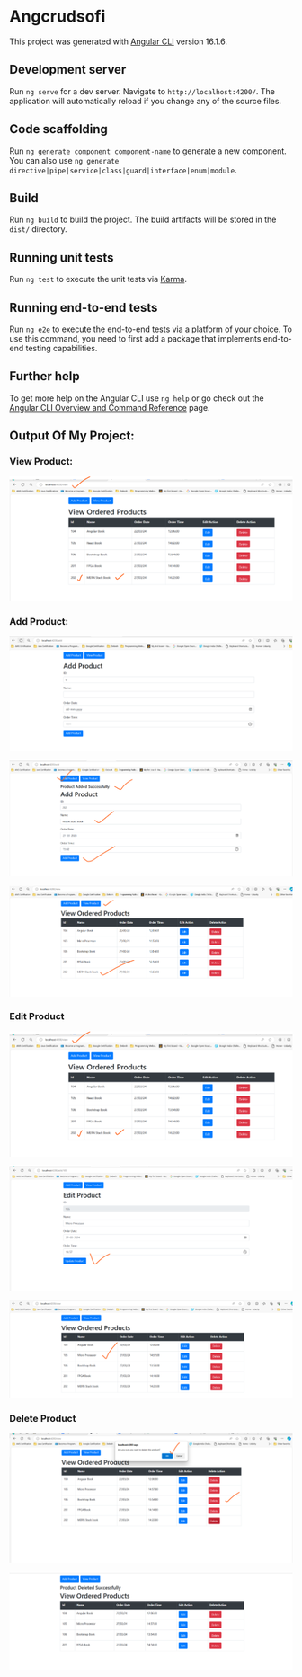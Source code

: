 

# Angcrudsofi
This project was generated with [Angular CLI](https://github.com/angular/angular-cli) version 16.1.6.

## Development server

Run `ng serve` for a dev server. Navigate to `http://localhost:4200/`. The application will automatically reload if you change any of the source files.

## Code scaffolding

Run `ng generate component component-name` to generate a new component. You can also use `ng generate directive|pipe|service|class|guard|interface|enum|module`.

## Build

Run `ng build` to build the project. The build artifacts will be stored in the `dist/` directory.

## Running unit tests

Run `ng test` to execute the unit tests via [Karma](https://karma-runner.github.io).

## Running end-to-end tests

Run `ng e2e` to execute the end-to-end tests via a platform of your choice. To use this command, you need to first add a package that implements end-to-end testing capabilities.

## Further help

To get more help on the Angular CLI use `ng help` or go check out the [Angular CLI Overview and Command Reference](https://angular.io/cli) page.

## Output Of My Project: 

### View Product:
![View Product](img/view-product.png)

### Add Product:
![Add Product1](img/add-product.png)

![Add Product2](img/after-adding.png)

![Add Product3](img/view-list-products.png)

### Edit Product
![Edit Product1](img/view-product.png)

![Edit Product2](img/edit-product.png)

![Edit Product3](img/edited-product.png)

### Delete Product
![Delete Product1](img/delete-product.png)


![Delete Product](img/after-deletion.png)

